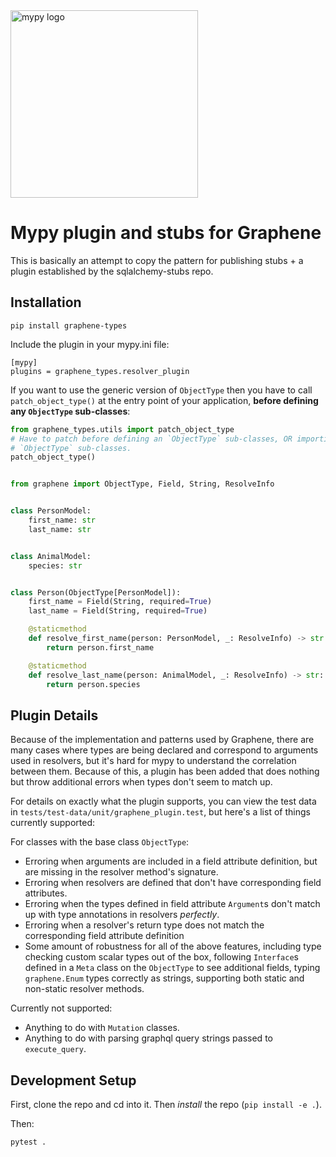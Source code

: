 <img src="http://mypy-lang.org/static/mypy_light.svg" alt="mypy logo" width="300px"/>

# Mypy plugin and stubs for Graphene

This is basically an attempt to copy the pattern for publishing stubs + a plugin established by the sqlalchemy-stubs repo.

## Installation

`pip install graphene-types`

Include the plugin in your mypy.ini file:

```
[mypy]
plugins = graphene_types.resolver_plugin
```

If you want to use the generic version of `ObjectType` then you have to call `patch_object_type()` at the entry point of your application, **before defining any `ObjectType` sub-classes**:

```python
from graphene_types.utils import patch_object_type
# Have to patch before defining an `ObjectType` sub-classes, OR importing any modules that define
# `ObjectType` sub-classes.
patch_object_type()


from graphene import ObjectType, Field, String, ResolveInfo


class PersonModel:
    first_name: str
    last_name: str


class AnimalModel:
    species: str


class Person(ObjectType[PersonModel]):
    first_name = Field(String, required=True)
    last_name = Field(String, required=True)

    @staticmethod
    def resolve_first_name(person: PersonModel, _: ResolveInfo) -> str:
        return person.first_name

    @staticmethod
    def resolve_last_name(person: AnimalModel, _: ResolveInfo) -> str:  # Fails, the type of `person` doesn't match the generic argument
        return person.species
```

## Plugin Details

Because of the implementation and patterns used by Graphene, there are many cases where types are being declared and correspond to arguments used in resolvers, but it's hard for mypy to understand the correlation between them. Because of this, a plugin has been added that does nothing but throw additional errors when types don't seem to match up.

For details on exactly what the plugin supports, you can view the test data in `tests/test-data/unit/graphene_plugin.test`, but here's a list of things currently supported:

For classes with the base class `ObjectType`:

- Erroring when arguments are included in a field attribute definition, but are missing in the resolver method's signature.
- Erroring when resolvers are defined that don't have corresponding field attributes.
- Erroring when the types defined in field attribute `Argument`s don't match up with type annotations in resolvers _perfectly_.
- Erroring when a resolver's return type does not match the corresponding field attribute definition
- Some amount of robustness for all of the above features, including type checking custom scalar types out of the box, following `Interface`s defined in a `Meta` class on the `ObjectType` to see additional fields, typing `graphene.Enum` types correctly as strings, supporting both static and non-static resolver methods.

Currently not supported:

- Anything to do with `Mutation` classes.
- Anything to do with parsing graphql query strings passed to `execute_query`.

## Development Setup

First, clone the repo and cd into it. Then _install_ the repo (`pip install -e .`).

Then:

```
pytest .
```
